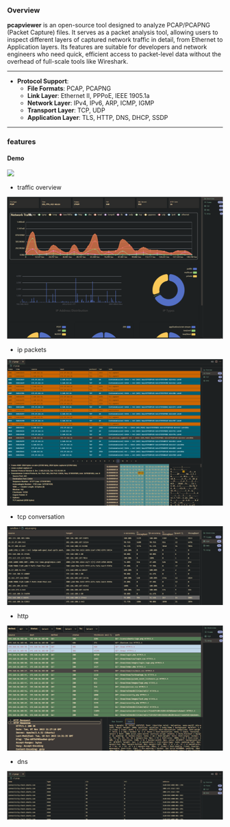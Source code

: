 
### Overview

**pcapviewer** is an open-source tool designed to analyze PCAP/PCAPNG (Packet Capture) files. It serves as a packet analysis tool, allowing users to inspect different layers of captured network traffic in detail, from Ethernet to Application layers. Its features are suitable for developers and network engineers who need quick, efficient access to packet-level data without the overhead of full-scale tools like Wireshark.


---
- **Protocol Support**:
  - **File Formats**: PCAP, PCAPNG
  - **Link Layer**: Ethernet II, PPPoE, IEEE 1905.1a
  - **Network Layer**: IPv4, IPv6, ARP, ICMP, IGMP
  - **Transport Layer**: TCP, UDP
  - **Application Layer**: TLS, HTTP, DNS, DHCP, SSDP
  
---

### features


#### Demo

<img src="https://i.ibb.co/x6NNTBp/cap2.gif" style="text-align:center, width: 80%"/>


* traffic overview

<img src="https://raw.githubusercontent.com/sankooc/vs-shark/master/assets/overview.png" style="text-align:center, width: 80%"/>

* ip packets 

<img src="https://raw.githubusercontent.com/sankooc/vs-shark/master/assets/frame.png" style="text-align:center, width: 80%"/>

* tcp conversation

<img src="https://raw.githubusercontent.com/sankooc/vs-shark/master/assets/conv.png" style="text-align:center, width: 80%"/>

* http

<img src="https://raw.githubusercontent.com/sankooc/vs-shark/master/assets/http.png" style="text-align:center, width: 80%"/>

* dns

<img src="https://raw.githubusercontent.com/sankooc/vs-shark/master/assets/dns.png" style="text-align:center, width: 80%"/>